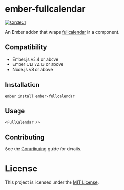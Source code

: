 # ember-fullcalendar

[![CircleCI](https://circleci.com/gh/mariana-tek/ember-fullcalendar.svg?style=svg)](https://circleci.com/gh/mariana-tek/ember-fullcalendar)

An Ember addon that wraps [fullcalendar](https://fullcalendar.io/) in a component.


## Compatibility

* Ember.js v3.4 or above
* Ember CLI v2.13 or above
* Node.js v8 or above


## Installation

```
ember install ember-fullcalendar
```


## Usage

```
<FullCalendar />
```


## Contributing

See the [Contributing](CONTRIBUTING.md) guide for details.


# License

This project is licensed under the [MIT License](LICENSE.md).
